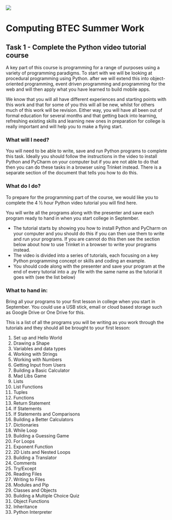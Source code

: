 ![](../../../common-assets/blob/main/images/bhasvic/bhasvic-rect-hills-text-small.png?raw=true)

# Computing BTEC Summer Work

## Task 1 - Complete the Python video tutorial course

A key part of this course is programming for a range of purposes using a variety of programming paradigms. To start with we will be looking at procedural programming using Python. after we will extend this into object-oriented programming, event driven programming and programming for the web and will then apply what you have learned to build mobile apps.

We know that you will all have different experiences and starting points with this work and that for some of you this will all be new, whilst for others much of this work will be revision. Either way, you will have all been out of formal education for several months and that getting back into learning, refreshing existing skills and learning new ones in preparation for college is really important and will help you to make a flying start.

### What will I need?

You will need to be able to write, save and run Python programs to complete this task. Ideally you should follow the instructions in the video to install Python and PyCharm on your computer but if you are not able to do that then you can do these tasks in a browser using Trinket instead. There is a separate section of the document that tells you how to do this.

### What do I do?

To prepare for the programming part of the course, we would like you to complete the 4 ½ hour Python video tutorial you will find here.

You will write all the programs along with the presenter and save each program ready to hand in when you start college in September.

- The tutorial starts by showing you how to install Python and PyCharm on your computer and you should do this if you can then use them to write and run your programs. If you are cannot do this then see the section below about how to use Trinket in a browser to write your programs instead.
- The video is divided into a series of tutorials, each focusing on a key Python programming concept or skills and coding an example.
- You should code along with the presenter and save your program at the end of every tutorial into a .py file with the same name as the tutorial it goes with (see the list below)

### What to hand in:

Bring all your programs to your first lesson in college when you start in September. You could use a USB stick, email or cloud based storage such as Google Drive or One Drive for this.

This is a list of all the programs you will be writing as you work through the tutorials and they should all be brought to your first lesson:

1. Set up and Hello World
2. Drawing a Shape
3. Variables and data types
4. Working with Strings
5. Working with Numbers
6. Getting Input from Users
7. Building a Basic Calculator
8. Mad Libs Game
9. Lists
10. List Functions
11. Tuples
12. Functions
13. Return Statement
14. If Statements
15. If Statements and Comparisons
16. Building a Better Calculators
17. Dictionaries
18. While Loop
19. Building a Guessing Game
20. For Loops
21. Exponent Function
22. 2D Lists and Nested Loops
23. Building a Translator
24. Comments
25. Try/Except
26. Reading Files
27. Writing to Files
28. Modules and Pip
29. Classes and Objects
30. Building a Multiple Choice Quiz
31. Object Functions
32. Inheritance
33. Python Interpreter
